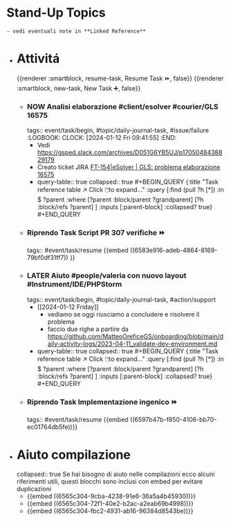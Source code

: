 # Stand-Up Topics
	- vedi eventuali note in **Linked Reference**
- # Attivitá
  {{renderer :smartblock, resume-task, Resume Task ⏩️, false}} {{renderer :smartblock, new-task, New Task ➕, false}}
	- ### NOW Analisi elaborazione #client/esolver #courier/GLS 16575
	  tags:: event/task/begin, #topic/daily-journal-task, #issue/failure
	  :LOGBOOK:
	  CLOCK: [2024-01-12 Fri 09:41:55]
	  :END:
		- Vedi https://gsped.slack.com/archives/D051G6YB5UJ/p1705048438829179
		- Creato ticket JIRA [FT-154|eSolver | GLS: problema elaborazione 16575](https://gsped.atlassian.net/browse/FT-154)
		- query-table:: true
		  collapsed:: true
		  #+BEGIN_QUERY
		  {:title "Task reference table ↗️ Click 🖱️to expand..." :query [:find (pull ?h [*])
		      :in $ ?parent
		      :where
		      [?parent :block/parent ?grandparent]
		      [?h :block/refs ?parent]
		  ]
		  :inputs [:parent-block]
		  :collapsed? true}
		  #+END_QUERY
	- ### Riprendo Task Script PR 307 verifiche ⏩️
	  tags:: #event/task/resume
	  {{embed ((6583e916-adeb-4864-8169-79bf0df31ff7)) }}
	- ### LATER Aiuto #people/valeria con nuovo layout #Instrument/IDE/PHPStorm 
	  tags:: event/task/begin, #topic/daily-journal-task, #action/support
		- [[2024-01-12 Friday]]
			- vediamo se oggi riusciamo a concludere e risolvere il problema
			- faccio due righe a partire da https://github.com/MatteoOreficeGS/onboarding/blob/main/daily-activity-logs/2023-04-11_validate-dev-environment.md
		- query-table:: true
		  collapsed:: true
		  #+BEGIN_QUERY
		  {:title "Task reference table ↗️ Click 🖱️to expand..." :query [:find (pull ?h [*])
		      :in $ ?parent
		      :where
		      [?parent :block/parent ?grandparent]
		      [?h :block/refs ?parent]
		  ]
		  :inputs [:parent-block]
		  :collapsed? true}
		  #+END_QUERY
	- ### Riprendo Task Implementazione ingenico ⏩️
	  tags:: #event/task/resume
	  {{embed ((6597b47b-f850-4106-bb70-ec01764db5fe))}}
- # Aiuto compilazione
  collapsed:: true
  Se hai bisogno di aiuto nelle compilazioni ecco alcuni riferimenti utili, questi blocchi sono inclusi con embed per evitare duplicazioni
	- {{embed ((6565c304-9cba-4238-91e6-36a5a4b45930))}}
	- {{embed ((6565c304-72f1-40e2-b2ac-a2eab69b4998))}}
	- {{embed ((6565c304-fbc2-4931-ab16-96384d8543be))}}